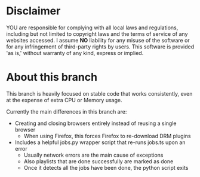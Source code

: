 # Disclaimer
YOU are responsible for complying with all local laws and regulations, including but not limited to copyright laws and the terms of service of any websites accessed.
I assume **NO** liability for any misuse of the software or for any infringement of third-party rights by users.
This software is provided 'as is,' without warranty of any kind, express or implied.

# About this branch
This branch is heavily focused on stable code that works consistently,
even at the expense of extra CPU or Memory usage.

Currently the main differences in this branch are:
* Creating and closing browsers entirely instead of reusing a single browser
  * When using Firefox, this forces Firefox to re-download DRM plugins
* Includes a helpful jobs.py wrapper script that re-runs jobs.ts upon an error
  * Usually network errors are the main cause of exceptions
  * Also playlists that are done successfully are marked as done
  * Once it detects all the jobs have been done, the python script exits